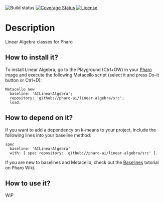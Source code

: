 ![Build status](https://github.com/pharo-ai/linear-algebra/workflows/CI/badge.svg)
[![Coverage Status](https://coveralls.io/repos/github/pharo-ai/linear-algebra/badge.svg?branch=master)](https://coveralls.io/github/pharo-ai/KMeans?branch=master)
[![License](https://img.shields.io/badge/license-MIT-blue.svg)](https://raw.githubusercontent.com/pharo-ai/linear-algebra/master/LICENSE)

# Description

Linear Algebra classes for Pharo

## How to install it?

To install Linear Algebra, go to the Playground (Ctrl+OW) in your [Pharo](https://pharo.org/) image and execute the following Metacello script (select it and press Do-it button or Ctrl+D):

```Smalltalk
Metacello new
  baseline: 'AILinearAlgebra';
  repository: 'github://pharo-ai/linear-algebra/src';
  load.
```

## How to depend on it?

If you want to add a dependency on k-means to your project, include the following lines into your baseline method:

```Smalltalk
spec
  baseline: 'AILinearAlgebra'
  with: [ spec repository: 'github://pharo-ai/linear-algebra/src' ].
```

If you are new to baselines and Metacello, check out the [Baselines](https://github.com/pharo-open-documentation/pharo-wiki/blob/master/General/Baselines.md) tutorial on Pharo Wiki.

## How to use it?

WiP
